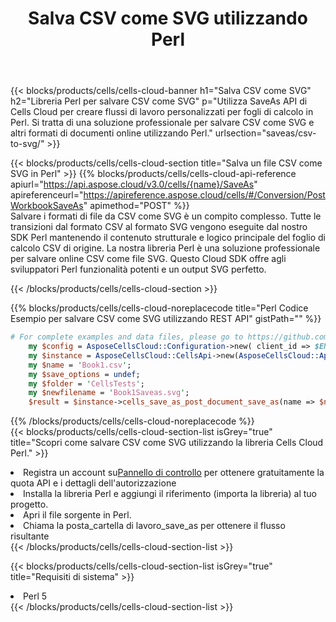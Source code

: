 ﻿---
title:  Salva CSV come SVG utilizzando Perl
description:  Utilizzando Aspose.Cells Cloud SDK per Perl per salvare il file in formato CSV come file in formato SVG.
kwords: Excel, Save CSV as SVG, REST, Perl
howto: How to save CSV as SVG using Aspose.Cells Cloud Perl library.
---
{{< blocks/products/cells/cells-cloud-banner h1="Salva CSV come SVG" h2="Libreria Perl per salvare CSV come SVG" p="Utilizza SaveAs API di Cells Cloud per creare flussi di lavoro personalizzati per fogli di calcolo in Perl. Si tratta di una soluzione professionale per salvare CSV come SVG e altri formati di documenti online utilizzando Perl." urlsection="saveas/csv-to-svg/" >}}

{{< blocks/products/cells/cells-cloud-section title="Salva un file CSV come SVG in Perl" >}}
{{% blocks/products/cells/cells-cloud-api-reference apiurl="https://api.aspose.cloud/v3.0/cells/{name}/SaveAs" apireferenceurl="https://apireference.aspose.cloud/cells/#/Conversion/PostWorkbookSaveAs" apimethod="POST" %}}
<br/>
Salvare i formati di file da CSV come SVG è un compito complesso. Tutte le transizioni dal formato CSV al formato SVG vengono eseguite dal nostro SDK Perl mantenendo il contenuto strutturale e logico principale del foglio di calcolo CSV di origine. La nostra libreria Perl è una soluzione professionale per salvare online CSV come file SVG. Questo Cloud SDK offre agli sviluppatori Perl funzionalità potenti e un output SVG perfetto.

{{< /blocks/products/cells/cells-cloud-section >}}

{{% blocks/products/cells/cells-cloud-noreplacecode title="Perl Codice Esempio per salvare CSV come SVG utilizzando REST API" gistPath="" %}}
  
```perl
# For complete examples and data files, please go to https://github.com/aspose-cells-cloud/aspose-cells-cloud-perl/
    my $config = AsposeCellsCloud::Configuration->new( client_id => $ENV{'ProductClientId'}, client_secret => $ENV{'ProductClientSecret'});
    my $instance = AsposeCellsCloud::CellsApi->new(AsposeCellsCloud::ApiClient->new( $config));
    my $name = 'Book1.csv';
    my $save_options = undef;
    my $folder = 'CellsTests';
    my $newfilename = 'Book1Saveas.svg';
    $result = $instance->cells_save_as_post_document_save_as(name => $name,save_options => $save_options, newfilename => $newfilename, folder => $folder);
```
  
{{% /blocks/products/cells/cells-cloud-noreplacecode %}}
<br/>
{{< blocks/products/cells/cells-cloud-section-list isGrey="true" title="Scopri come salvare CSV come SVG utilizzando la libreria Cells Cloud Perl." >}}
<li> Registra un account su<a href="https://dashboard.aspose.cloud/">Pannello di controllo</a> per ottenere gratuitamente la quota API e i dettagli dell'autorizzazione</li>
<li>Installa la libreria Perl e aggiungi il riferimento (importa la libreria) al tuo progetto.</li>
<li>Apri il file sorgente in Perl.</li>
<li>Chiama la posta_cartella di lavoro_save_as per ottenere il flusso risultante</li>
{{< /blocks/products/cells/cells-cloud-section-list >}}

{{< blocks/products/cells/cells-cloud-section-list isGrey="true" title="Requisiti di sistema" >}}
<li>Perl 5</li>
{{< /blocks/products/cells/cells-cloud-section-list >}}
